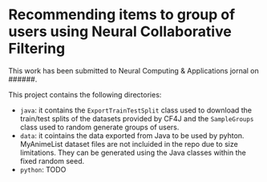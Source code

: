# Recommending items to group of users using Neural Collaborative Filtering

This work has been submitted to Neural Computing & Applications jornal on ######.

This project contains the following directories:

- `java`: it contains the `ExportTrainTestSplit` class used to download the train/test splits of the datasets provided by CF4J and the `SampleGroups` class used to random generate groups of users.
- `data`: it cointains the data exported from Java to be used by pyhton. MyAnimeList dataset files are not incluided in the repo due to size limitations. They can be generated using the Java classes within the fixed random seed.
- `python`: TODO
